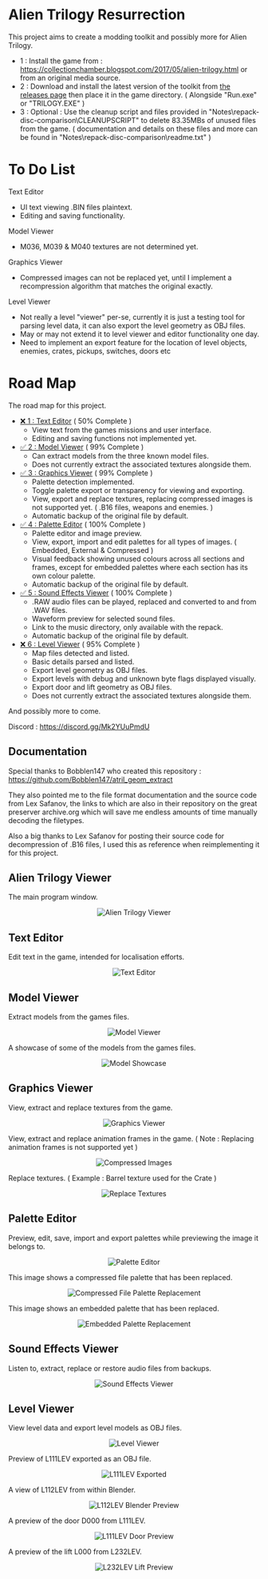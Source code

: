 # Alien Trilogy Resurrection

This project aims to create a modding toolkit and possibly more for Alien Trilogy.

- 1 : Install the game from : https://collectionchamber.blogspot.com/2017/05/alien-trilogy.html or from an original media source.
- 2 : Download and install the latest version of the toolkit from [the releases page](https://github.com/Thor110/AlienTrilogyResurrection/releases) then place it in the game directory. ( Alongside "Run.exe" or "TRILOGY.EXE" )
- 3 : Optional : Use the cleanup script and files provided in "Notes\repack-disc-comparison\CLEANUPSCRIPT" to delete 83.35MBs of unused files from the game. ( documentation and details on these files and more can be found in "Notes\repack-disc-comparison\readme.txt" )

# To Do List

Text Editor

- UI text viewing .BIN files plaintext.
- Editing and saving functionality.

Model Viewer

- M036, M039 & M040 textures are not determined yet.

Graphics Viewer

- Compressed images can not be replaced yet, until I implement a recompression algorithm that matches the original exactly.

Level Viewer

- Not really a level "viewer" per-se, currently it is just a testing tool for parsing level data, it can also export the level geometry as OBJ files.
- May or may not extend it to level viewer and editor functionality one day.
- Need to implement an export feature for the location of level objects, enemies, crates, pickups, switches, doors etc

# Road Map

The road map for this project.

- [❌ 1 : Text Editor](#text-editor) ( 50% Complete )
	- View text from the games missions and user interface.
	- Editing and saving functions not implemented yet.
- [✅ 2 : Model Viewer](#model-viewer) ( 99% Complete )
	- Can extract models from the three known model files.
	- Does not currently extract the associated textures alongside them.
- [✅ 3 : Graphics Viewer](#graphics-viewer) ( 99% Complete )
	- Palette detection implemented.
	- Toggle palette export or transparency for viewing and exporting.
	- View, export and replace textures, replacing compressed images is not supported yet. ( .B16 files, weapons and enemies. )
	- Automatic backup of the original file by default.
- [✅ 4 : Palette Editor](#palette-editor) ( 100% Complete )
	- Palette editor and image preview.
	- View, export, import and edit palettes for all types of images. ( Embedded, External & Compressed )
	- Visual feedback showing unused colours across all sections and frames, except for embedded palettes where each section has its own colour palette.
	- Automatic backup of the original file by default.
- [✅ 5 : Sound Effects Viewer](#sound-effects-viewer) ( 100% Complete )
	- .RAW audio files can be played, replaced and converted to and from .WAV files.
	- Waveform preview for selected sound files.
	- Link to the music directory, only available with the repack.
	- Automatic backup of the original file by default.
- [❌ 6 : Level Viewer](#level-viewer) ( 95% Complete )
	- Map files detected and listed.
	- Basic details parsed and listed.
	- Export level geometry as OBJ files.
	- Export levels with debug and unknown byte flags displayed visually.
	- Export door and lift geometry as OBJ files.
	- Does not currently extract the associated textures alongside them.

And possibly more to come.

Discord : https://discord.gg/Mk2YUuPmdU

## Documentation

Special thanks to Bobblen147 who created this repository : https://github.com/Bobblen147/atril_geom_extract

They also pointed me to the file format documentation and the source code from Lex Safanov, the links to which are also in their repository on the great preserver archive.org which will save me endless amounts of time manually decoding the filetypes.

Also a big thanks to Lex Safanov for posting their source code for decompression of .B16 files, I used this as reference when reimplementing it for this project.

## Alien Trilogy Viewer

The main program window.

<div align="center">
  <img src="Images/altviewer.png" alt="Alien Trilogy Viewer">
</div>

## Text Editor

Edit text in the game, intended for localisation efforts.

<div align="center">
  <img src="Images/texteditor.png" alt="Text Editor">
</div>

## Model Viewer

Extract models from the games files.

<div align="center">
  <img src="Images/modelviewer.png" alt="Model Viewer">
</div>

A showcase of some of the models from the games files.

<div align="center">
  <img src="Images/showcase.png" alt="Model Showcase">
</div>

## Graphics Viewer

View, extract and replace textures from the game.

<div align="center">
  <img src="Images/graphicsviewer.png" alt="Graphics Viewer">
</div>

View, extract and replace animation frames in the game. ( Note : Replacing animation frames is not supported yet )

<div align="center">
  <img src="Images/compressedimages.png" alt="Compressed Images">
</div>

Replace textures. ( Example : Barrel texture used for the Crate )

<div align="center">
  <img src="Images/texturereplacement.png" alt="Replace Textures">
</div>

## Palette Editor

Preview, edit, save, import and export palettes while previewing the image it belongs to.

<div align="center">
  <img src="Images/paletteeditor.png" alt="Palette Editor">
</div>

This image shows a compressed file palette that has been replaced.

<div align="center">
  <img src="Images/compressedpalettereplacement.png" alt="Compressed File Palette Replacement">
</div>

This image shows an embedded palette that has been replaced.

<div align="center">
  <img src="Images/embeddedpalettereplacement.png" alt="Embedded Palette Replacement">
</div>

## Sound Effects Viewer

Listen to, extract, replace or restore audio files from backups.

<div align="center">
  <img src="Images/soundeffects.png" alt="Sound Effects Viewer">
</div>

## Level Viewer

View level data and export level models as OBJ files.

<div align="center">
  <img src="Images/levelviewer.png" alt="Level Viewer">
</div>

Preview of L111LEV exported as an OBJ file.

<div align="center">
  <img src="Images/levelexported.png" alt="L111LEV Exported">
</div>

A view of L112LEV from within Blender.

<div align="center">
  <img src="Images/blender.png" alt="L112LEV Blender Preview">
</div>

A preview of the door D000 from L111LEV.

<div align="center">
  <img src="Images/doorobject.png" alt="L111LEV Door Preview">
</div>

A preview of the lift L000 from L232LEV.

<div align="center">
  <img src="Images/liftobject.png" alt="L232LEV Lift Preview">
</div>